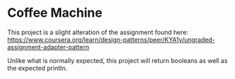 # Coffee Machine

This project is a slight alteration of the assignment found here: https://www.coursera.org/learn/design-patterns/peer/KYA1y/ungraded-assignment-adapter-pattern 

Unlike what is normally expected, this project will return booleans as well as the expected println.
